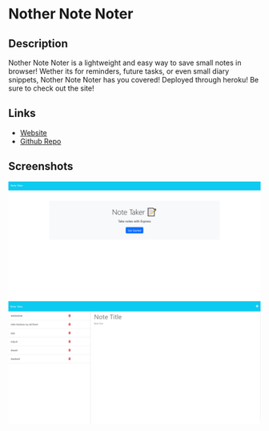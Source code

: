 # Nother Note Noter

## Description

Nother Note Noter is a lightweight and easy way to save small notes in browser! Wether its for reminders, future tasks, or even small diary snippets, Nother Note Noter has you covered! Deployed through heroku! Be sure to check out the site!

## Links

- [Website](https://nother-note-noter.herokuapp.com/)
- [Github Repo](https://github.com/NTumminaro/Nother-Note-Noter)

## Screenshots

![Screenshot](/assets/images/screenshot1.png)
![Screenshot](/assets/images/screenshot2.png)
